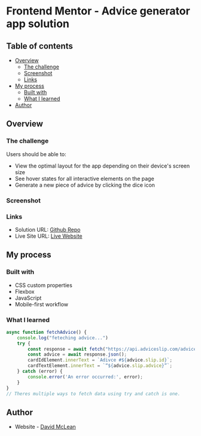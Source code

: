 # Frontend Mentor - Advice generator app solution

## Table of contents

- [Overview](#overview)
  - [The challenge](#the-challenge)
  - [Screenshot](#screenshot)
  - [Links](#links)
- [My process](#my-process)
  - [Built with](#built-with)
  - [What I learned](#what-i-learned)
- [Author](#author)



## Overview

### The challenge

Users should be able to:

- View the optimal layout for the app depending on their device's screen size
- See hover states for all interactive elements on the page
- Generate a new piece of advice by clicking the dice icon

### Screenshot


### Links

- Solution URL: [Github Repo](https://github.com/davupls/Advice-Api-Webpage)
- Live Site URL: [Live Website](https://advice-api-webpage.vercel.app/)

## My process

### Built with

- CSS custom properties
- Flexbox
- JavaScript
- Mobile-first workflow

### What I learned

```js
async function fetchAdvice() {
    console.log("feteching advice...")
    try {
        const response = await fetch("https://api.adviceslip.com/advice");
        const advice = await response.json();
        cardIdElement.innerText = `Adivce #${advice.slip.id}`;
        cardTextElement.innerText = `“${advice.slip.advice}”`;
    } catch (error) {
        console.error('An error occurred:', error);
    }
}  
// Theres multiple ways to fetch data using try and catch is one.
```

## Author

- Website - [David McLean](https://www.davidmlean.dev)

